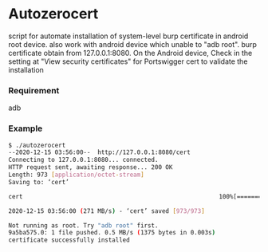 # Autozerocert

script for automate installation of system-level burp certificate in android root device. also work with android device which unable to "adb root". burp certificate obtain from 127.0.0.1:8080. On the Android device, Check in the setting at "View security certificates" for Portswigger cert to validate the installation


### Requirement

adb


### Example
```sh
$ ./autozerocert
--2020-12-15 03:56:00--  http://127.0.0.1:8080/cert
Connecting to 127.0.0.1:8080... connected.
HTTP request sent, awaiting response... 200 OK
Length: 973 [application/octet-stream]
Saving to: ‘cert’

cert                                                       100%[=======================================================================================================================================>]     973  --.-KB/s    in 0s      

2020-12-15 03:56:00 (271 MB/s) - ‘cert’ saved [973/973]

Not running as root. Try "adb root" first.
9a5ba575.0: 1 file pushed. 0.5 MB/s (1375 bytes in 0.003s)
certificate successfully installed

```

